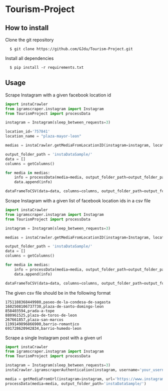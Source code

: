 # Tourism-Project

## How to install

Clone the git repository
```
  $ git clone https://github.com/GJdu/Tourism-Project.git
```
Install all dependencies
```
  $ pip install -r requirements.txt
```

## Usage
Scrape Instagram with a given facebook location id
```python
import instaCrawler
from igramscraper.instagram import Instagram
from TourismProject import processData

instagram = Instagram(sleep_between_requests=3)

location_id='757841'
location_name = "plaza-mayor-leon"

medias = instaCrawler.getMediaFromLocationID(instagram=instagram, location_id=location_id, location_name=location_name,count=5)

output_folder_path = 'instaDataSample/'
data = []
columns = getColumns()

for media in medias:
    info = processData(media=media, output_folder_path=output_folder_path)
    data.append(info)

dataFrameToCSV(data=data, columns=columns, output_folder_path=output_folder_path)
```

Scrape Instagram with a given list of facebook location ids in a csv file
```python
import instaCrawler
from igramscraper.instagram import Instagram
from TourismProject import processData

instagram = Instagram(sleep_between_requests=3)

medias = instaCrawler.getMediaFromLocationID(instagram=Instagram, location_id_file="León_location_ids.csv", count=10)

output_folder_path = 'instaDataSample/'
data = []
columns = getColumns()

for media in medias:
    info = processData(media=media, output_folder_path=output_folder_path)
    data.append(info)

dataFrameToCSV(data=data, columns=columns, output_folder_path=output_folder_path)
```
The given csv file should be in the following format
```csv
1751188368449980,paseo-de-la-condesa-de-sagasta
1602508106737730,plaza-de-santo-domingo-leon
858403594,prada-a-tope
880961525,plaza-de-toros-de-leon
267661857,plaza-san-marcos
1199149896866900,barrio-romantico
691728620942834,barrio-humedo-leon
```

Scrape a single Instagram post with a given url
```python
import instaCrawler
from igramscraper.instagram import Instagram
from TourismProject import processData

instagram = Instagram(sleep_between_requests=3)
instaCrawler.igramscraperAuthentication(instagram, username='your_username', password='your_password', b_two_step_verificator=True)

media = getMediaFromUrl(instagram=instagram, url='https://www.instagram.com/p/SomeCode/')
processData(media=media, output_folder_path='instaDataSample/')
